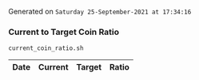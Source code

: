 Generated on `Saturday 25-September-2021 at 17:34:16`

### Current to Target Coin Ratio
`current_coin_ratio.sh`

Date|Current|Target|Ratio
---|---|---|---

